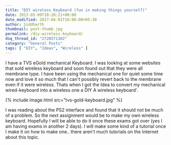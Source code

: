 ```yaml
---
title: "DIY wireless Keyboard (fun in making things yourself)"
date: 2013-05-09T18:20:21+00:00
date_modified: 2017-04-01T10:00:00+05:30
author: Siddharth
thumbnail: post-thumb.jpg
permalink: /diy-wireless-keyboard/
dsq_thread_id: "2728571102"
category: "General Posts"
tags: [ "DIY", "Ideas", "Wireless" ]
---
```


I have a TVS eGold mechanical Keyboard. I was looking at some websites that sold wireless keyboard and soon found out that they were all membrane type. I have been using the mechanical one for quiet some time now and love it so much that I can't possibly revert back to the membrane even if it were wireless. Thats when I got the Idea to convert my mechanical wired-keyboard into a wireless one a DIY A wireless keyboard'.

{% include image.html src="tvs-gold-keyboard.jpg" %}

I was reading about the PS2 interface and found that it should not be much of a problem. So the next assignment would be to make my own wireless keyboard. Hopefully I will be able to do it once these exams got over (yes I am having exams in another 2 days). I will make some kind of a tutorial once I make it on how to make one.. there aren't much tutorials on the Internet about this topic.
